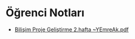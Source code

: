 # Öğrenci Notları

<!--Index-->

- [Bilişim Proje Geliştirme 2.hafta ~YEmreAk.pdf](https://github.com//yedhrab/IstanbulUniversity-CE/raw/master/4.%20S%C4%B1n%C4%B1f%201.%20D%C3%B6nem%20Notlar%C4%B1/Bili%C5%9Fim%20Proje%20Geli%C5%9Ftirme/%C3%96%C4%9Frenci%20Notlar%C4%B1/Bili%C5%9Fim%20Proje%20Geli%C5%9Ftirme%202.hafta%20~YEmreAk.pdf)

<!--Index-->
